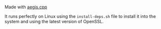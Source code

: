 Made with [aegis.cpp](https://github.com/zeroxs/aegis.cpp/)

It runs perfectly on Linux using the `install-deps.sh` file to install it into the system and using the latest version of OpenSSL.